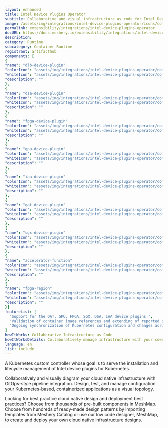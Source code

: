 ```yaml
---
layout: enhanced
title: Intel Device Plugins Operator
subtitle: Collaborative and visual infrastructure as code for Intel Device Plugins Operator
image: /assets/img/integrations/intel-device-plugins-operator/icons/color/intel-device-plugins-operator-color.svg
permalink: extensibility/integrations/intel-device-plugins-operator
docURL: https://docs.meshery.io/extensibility/integrations/intel-device-plugins-operator
description: 
category: Runtime
subcategory: Container Runtime
registrant: artifacthub
components: [
{
"name": "dlb-device-plugin"
"colorIcon": "assets/img/integrations/intel-device-plugins-operator/components/dlb-device-plugin/icons/color/dlb-device-plugin-color.svg"
"whiteIcon": "assets/img/integrations/intel-device-plugins-operator/components/dlb-device-plugin/icons/white/dlb-device-plugin-white.svg"
"description": ""
},
{
"name": "dsa-device-plugin"
"colorIcon": "assets/img/integrations/intel-device-plugins-operator/components/dsa-device-plugin/icons/color/dsa-device-plugin-color.svg"
"whiteIcon": "assets/img/integrations/intel-device-plugins-operator/components/dsa-device-plugin/icons/white/dsa-device-plugin-white.svg"
"description": ""
},
{
"name": "fpga-device-plugin"
"colorIcon": "assets/img/integrations/intel-device-plugins-operator/components/fpga-device-plugin/icons/color/fpga-device-plugin-color.svg"
"whiteIcon": "assets/img/integrations/intel-device-plugins-operator/components/fpga-device-plugin/icons/white/fpga-device-plugin-white.svg"
"description": ""
},
{
"name": "gpu-device-plugin"
"colorIcon": "assets/img/integrations/intel-device-plugins-operator/components/gpu-device-plugin/icons/color/gpu-device-plugin-color.svg"
"whiteIcon": "assets/img/integrations/intel-device-plugins-operator/components/gpu-device-plugin/icons/white/gpu-device-plugin-white.svg"
"description": ""
},
{
"name": "iaa-device-plugin"
"colorIcon": "assets/img/integrations/intel-device-plugins-operator/components/iaa-device-plugin/icons/color/iaa-device-plugin-color.svg"
"whiteIcon": "assets/img/integrations/intel-device-plugins-operator/components/iaa-device-plugin/icons/white/iaa-device-plugin-white.svg"
"description": ""
},
{
"name": "qat-device-plugin"
"colorIcon": "assets/img/integrations/intel-device-plugins-operator/components/qat-device-plugin/icons/color/qat-device-plugin-color.svg"
"whiteIcon": "assets/img/integrations/intel-device-plugins-operator/components/qat-device-plugin/icons/white/qat-device-plugin-white.svg"
"description": ""
},
{
"name": "sgx-device-plugin"
"colorIcon": "assets/img/integrations/intel-device-plugins-operator/components/sgx-device-plugin/icons/color/sgx-device-plugin-color.svg"
"whiteIcon": "assets/img/integrations/intel-device-plugins-operator/components/sgx-device-plugin/icons/white/sgx-device-plugin-white.svg"
"description": ""
},
{
"name": "accelerator-function"
"colorIcon": "assets/img/integrations/intel-device-plugins-operator/components/accelerator-function/icons/color/accelerator-function-color.svg"
"whiteIcon": "assets/img/integrations/intel-device-plugins-operator/components/accelerator-function/icons/white/accelerator-function-white.svg"
"description": ""
},
{
"name": "fpga-region"
"colorIcon": "assets/img/integrations/intel-device-plugins-operator/components/fpga-region/icons/color/fpga-region-color.svg"
"whiteIcon": "assets/img/integrations/intel-device-plugins-operator/components/fpga-region/icons/white/fpga-region-white.svg"
"description": ""
}]
featureList: [
  "Support for the QAT, GPU, FPGA, SGX, DSA, IAA device plugins.",
  "Validation of container image references and extending of reported statuses.",
  "Ongoing synchronization of Kubernetes configuration and changes across any number of clusters."
]
howItWorks: Collaborative Infrastructure as Code
howItWorksDetails: Collaboratively manage infrastructure with your coworkers synchronously sharing the same designs.
language: en
list: include
---
```

<p>
A Kubernetes custom controller whose goal is to serve the installation and lifecycle management of Intel device plugins for Kubernetes.
</p>
<p>
    Collaboratively and visually diagram your cloud native infrastructure with GitOps-style pipeline integration. Design, test, and manage configuration your Kubernetes-based, containerized applications as a visual topology.
</p>
<p>
    Looking for best practice cloud native design and deployment best practices? Choose from thousands of pre-built components in MeshMap. Choose from hundreds of ready-made design patterns by importing templates from Meshery Catalog or use our low code designer, MeshMap, to create and deploy your own cloud native infrastructure designs.
</p>
